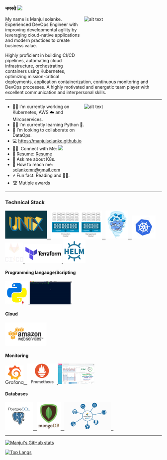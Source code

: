 ### नमस्ते <img src="https://user-images.githubusercontent.com/42378118/110234147-e3259600-7f4e-11eb-95be-0c4047144dea.gif" width="30"><br>
          
<img align="right" src="https://media.giphy.com/media/oNrQaV8zjY5RD7Ok67/giphy-downsized-large.gif" alt="alt text" width="250" height="200">


My name is Manjul solanke. Experienced DevOps Engineer with improving developmental agility by leveraging cloud-native applications and modern practices to create business value. 


Highly proficient in building CI/CD pipelines, automating cloud infrastructure, orchestrating containers using Kubernetes, optimizing mission-critical deployments, application containerization, continuous monitoring and DevOps processes. A highly motivated and energetic team player with excellent communication and interpersonal skills. 



---
<img align="right" src="https://media.giphy.com/media/CcwLAV11cALh3OuEJ5/giphy.gif" alt="alt text" width="250" height="200">

- 👨‍💻 I’m currently working on Kubernetes, AWS ☁️  and Mircoservices. 
- 👨‍🎓  I’m currently learning Python 🐍.
- 👯 I’m looking to collaborate on DataOps.
-  💻  https://manjulsolanke.github.io
- 🤝🏻 &nbsp;Connect with Me: <a href="https://www.linkedin.com/in/manjulsolanke"><img src="https://img.shields.io/badge/-Manjul%20Solanke-0077B5?style=flat&logo=Linkedin&logoColor=white"/></a>
- 📝 Resume:  [Resume](https://drive.google.com/file/d/1Ohdt2lMzqVa8abhyY9K0At8GevOCPf15/view)
- 💬 Ask me about K8s.
- 📧 How to reach me: solankemn@gmail.com
- ⚡ Fun fact: Reading and 🏊‍♂️.
- :trophy: Mutiple awards
---



### Technical Stack

<p float="left">
  <a href="https://unix.org/" target="_blank" >
    <img src="https://github.com/manjulsolanke/manjulsolanke/blob/main/images/unix.gif" height="90" />&nbsp;&nbsp;
  </a>        
  <a href="https://www.vmware.com/" target="_blank" >
    <img src="https://github.com/manjulsolanke/manjulsolanke/blob/main/images/vmware.gif" height="90" />&nbsp;&nbsp;
  </a>           
  <a href="https://www.docker.com/" target="_blank" >
    <img src="https://github.com/manjulsolanke/manjulsolanke/blob/main/images/docker.gif" height="90" />&nbsp;&nbsp;
  </a>
  <a href="https://kubernetes.io/" target="_blank" >
    <img src="https://github.com/manjulsolanke/manjulsolanke/blob/main/images/k8s.gif"  height="75" />
  </a>
  <a href="https://docs.gitlab.com/ee/ci/" target="_blank" >
    <img src="https://github.com/manjulsolanke/manjulsolanke/blob/main/images/cicd.gif"  height="65" />
  </a>
  <a href="https://www.terraform.io/" target="_blank" >
    <img src="https://github.com/manjulsolanke/manjulsolanke/blob/main/images/terraform.gif" width="120" />
  </a>
  <a href="https://helm.sh/" target="_blank" >
    <img src="https://github.com/manjulsolanke/manjulsolanke/blob/main/images/helm.gif"  height="75" />
  </a>
 </p>


#### Programming langauge/Scripting

 <p float="left">
  <a href="https://www.python.org/" target="_blank" >
    <img src="https://github.com/manjulsolanke/manjulsolanke/blob/main/images/python.gif"  height="75" />
  </a>
  <a href="https://unix.org/" target="_blank" >
     <img src="https://github.com/manjulsolanke/manjulsolanke/blob/main/images/bash.gif"  height="75" />
    </a> 
 </p>

#### Cloud
  
 <p float="left">
  <a href="https://aws.amazon.com/" target="_blank" >
    <img src="https://github.com/manjulsolanke/manjulsolanke/blob/main/images/aws.gif"  height="75" />
  </a>
 </p>
  
####  Monitoring
  
 <p float="left">
  <a href="https://grafana.com/" target="_blank" >
    <img src="https://github.com/manjulsolanke/manjulsolanke/blob/main/images/grafana.gif" height="60" />&nbsp;&nbsp;
  </a>
  <a href="https://prometheus.io/" target="_blank" >
    <img src="https://github.com/manjulsolanke/manjulsolanke/blob/main/images/prometheus.gif" height="65" />
    </a>
  <a href="https://www.elastic.co/kibana" target="_blank" >
     <img src="https://github.com/manjulsolanke/manjulsolanke/blob/main/images/kibana.gif" height="65" />
     </a>        
</p>

#### Databases
  
 <p float="left">
  <a href="https://www.postgresql.org/" target="_blank" >
     <img src="https://github.com/manjulsolanke/manjulsolanke/blob/main/images/postgresql.gif" height="90" />&nbsp;&nbsp;
  </a>
  <a href="https://www.mongodb.com/" target="_blank" >
     <img src="https://github.com/manjulsolanke/manjulsolanke/blob/main/images/mongo.gif" height="90" />&nbsp;&nbsp;
  </a>
  <a href="https://www.elastic.co/" target="_blank" >
     <img src="https://github.com/manjulsolanke/manjulsolanke/blob/main/images/elasticsearch.gif" height="90" />&nbsp;&nbsp;
  </a>        
</p>


---

[![Manjul's GitHub stats](https://github-readme-stats.vercel.app/api?username=manjulsolanke)](https://github.com/manjulsolanke)


[![Top Langs](https://github-readme-stats.vercel.app/api/top-langs/?username=manjulsolanke)](https://github.com/manjulsolanke)

